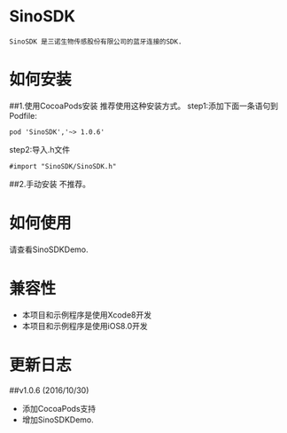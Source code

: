 # SinoSDK

    SinoSDK 是三诺生物传感股份有限公司的蓝牙连接的SDK.
    
# 如何安装

##1.使用CocoaPods安装
推荐使用这种安装方式。
step1:添加下面一条语句到Podfile:
````
pod 'SinoSDK','~> 1.0.6'
````
step2:导入.h文件
````objc
#import "SinoSDK/SinoSDK.h"
````

##2.手动安装
不推荐。

# 如何使用

请查看SinoSDKDemo.

# 兼容性
- 本项目和示例程序是使用Xcode8开发
- 本项目和示例程序是使用iOS8.0开发

# 更新日志
##v1.0.6 (2016/10/30)
- 添加CocoaPods支持
- 增加SinoSDKDemo.
